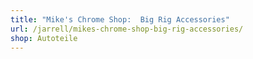 ```yaml
---
title: "Mike's Chrome Shop:  Big Rig Accessories"
url: /jarrell/mikes-chrome-shop-big-rig-accessories/
shop: Autoteile
---
```

